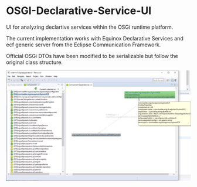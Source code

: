 # OSGI-Declarative-Service-UI
UI for analyzing declartive services within the OSGi runtime platform.

The current implementation works with Equinox Declarative Services and ecf generic server from the Eclipse Communication Framework.

Official OSGi DTOs have been modified to be serializable but follow the original class structure.

![alt tag](https://github.com/cleanerx/OSGI-Declarative-Service-UI/blob/master/2016_10_06_08_50_23_workspaceDSUI_Debug_com.kuebler.osgi.ds.ui_src_org_osgi_ds_ui_EndpointCellLa.png)
